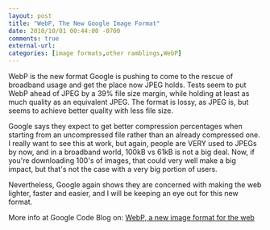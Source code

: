 ```yaml
---
layout: post
title: "WebP, The New Google Image Format"
date: 2010/10/01 00:44:00 -0700
comments: true
external-url:
categories: [image formats,other ramblings,WebP]
---
```



WebP is the new format Google is pushing to come to the rescue of broadband 
usage and get the place now JPEG holds. Tests seem to put WebP ahead of JPEG 
by a 39% file size margin, while holding at least as much quality as an equivalent 
JPEG. The format is lossy, as JPEG is, but seems to achieve better quality 
with less file size.

Google says they expect to get better compression percentages when starting 
from an uncompressed file rather than an already compressed one. I really want 
to see this at work, but again, people are VERY used to JPEGs by now, and in 
a broadband world, 100kB vs 61kB is not a big deal. Now, if you're downloading 
100's of images, that could very well make a big impact, but that's not the 
case with a very big portion of users.

Nevertheless, Google again shows they are concerned with making the web lighter, 
faster and easier, and I will be keeping an eye out for this new format.

More info at Google Code Blog on: [WebP, a new image format for the web][1] 



[1]: http://googlecode.blogspot.com/2010/09/webp-new-image-format-for-web.html